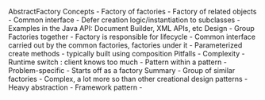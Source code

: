 AbstractFactory
Concepts
	- Factory of factories
	- Factory of related objects
	- Common interface
	- Defer creation logic/instantiation to subclasses
	- Examples in the Java API: Document Builder, XML APIs, etc
Design
	- Group Factories together
	- Factory is responsible for lifecycle
	- Common interface carried out by the common factories, factories under it
	- Parameterized create methods
	- typically built using composition
Pitfalls
	- Complexity
	- Runtime switch : client knows too much
	- Pattern within a pattern
	- Problem-specific
	- Starts off as a factory
Summary
	- Group of similar factories
	- Complex, a lot more so than other creational design patterns
	- Heavy abstraction
	- Framework pattern
	- 